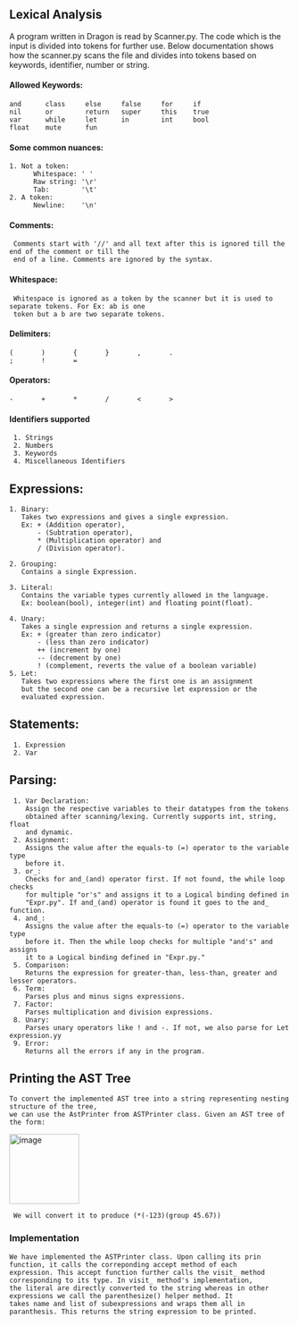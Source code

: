 ## Lexical Analysis

A program written in Dragon is read by Scanner.py. The code which is the input is divided into tokens for further use.
Below documentation shows how the scanner.py scans the file and divides into tokens based on keywords, identifier, 
number or string. 

#### Allowed Keywords:
    and      class     else     false     for     if
    nil      or        return   super     this    true
    var      while     let      in        int     bool
    float    mute      fun
                
#### Some common nuances:
    1. Not a token:
          Whitespace: ' '
          Raw string: '\r'
          Tab:        '\t'
    2. A token:
          Newline:    '\n'
     
#### Comments:
     Comments start with '//' and all text after this is ignored till the end of the comment or till the
     end of a line. Comments are ignored by the syntax.
     
#### Whitespace:
     Whitespace is ignored as a token by the scanner but it is used to separate tokens. For Ex: ab is one
     token but a b are two separate tokens.
     
#### Delimiters:
    (       )       {       }       ,       .
    ;       !       =         

#### Operators:
    -       +       *       /       <       >
    
#### Identifiers supported
     1. Strings
     2. Numbers
     3. Keywords
     4. Miscellaneous Identifiers

## Expressions:
    1. Binary:
       Takes two expressions and gives a single expression. 
       Ex: + (Addition operator),
           - (Subtration operator),
           * (Multiplication operator) and 
           / (Division operator).
       
    2. Grouping:
       Contains a single Expression.
       
    3. Literal:
       Contains the variable types currently allowed in the language.
       Ex: boolean(bool), integer(int) and floating point(float).
       
    4. Unary:
       Takes a single expression and returns a single expression. 
       Ex: + (greater than zero indicator)
           - (less than zero indicator)
           ++ (increment by one)
           -- (decrement by one)
           ! (complement, reverts the value of a boolean variable)
    5. Let:
       Takes two expressions where the first one is an assignment
       but the second one can be a recursive let expression or the
       evaluated expression. 
  
  ## Statements:
     1. Expression
     2. Var
  
  ## Parsing:
     
     1. Var Declaration:
        Assign the respective variables to their datatypes from the tokens 
        obtained after scanning/lexing. Currently supports int, string, float
        and dynamic.
     2. Assignment:
        Assigns the value after the equals-to (=) operator to the variable type 
        before it.
     3. or_:
        Checks for and_(and) operator first. If not found, the while loop checks 
        for multiple "or's" and assigns it to a Logical binding defined in 
        "Expr.py". If and_(and) operator is found it goes to the and_ function.
     4. and_: 
        Assigns the value after the equals-to (=) operator to the variable type 
        before it. Then the while loop checks for multiple "and's" and assigns 
        it to a Logical binding defined in "Expr.py."
     5. Comparison:
        Returns the expression for greater-than, less-than, greater and lesser operators.
     6. Term:
        Parses plus and minus signs expressions.
     7. Factor:
        Parses multiplication and division expressions.
     8. Unary:
        Parses unary operators like ! and -. If not, we also parse for Let expression.yy
     9. Error: 
        Returns all the errors if any in the program.
 

## Printing the AST Tree

    To convert the implemented AST tree into a string representing nesting structure of the tree, 
    we can use the AstPrinter from ASTPrinter class. Given an AST tree of the form:
    
   <img width="125" alt="image" src="https://user-images.githubusercontent.com/76394914/215323892-aad3c54b-a9e6-4842-ac66-9d4f4c4771c0.png">

     We will convert it to produce (*(-123)(group 45.67))
         
### Implementation
    We have implemented the ASTPrinter class. Upon calling its prin function, it calls the correponding accept method of each
    expression. This accept function further calls the visit_ method corresponding to its type. In visit_ method's implementation, 
    the literal are directly converted to the string whereas in other expressions we call the parenthesize() helper method. It 
    takes name and list of subexpressions and wraps them all in paranthesis. This returns the string expression to be printed.
    
